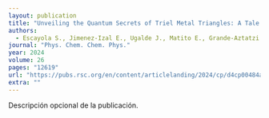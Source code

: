 ```yaml
---
layout: publication
title: "Unveiling the Quantum Secrets of Triel Metal Triangles: A Tale of Stability, Aromaticity, and Relativistic Effects"
authors:
  - Escayola S., Jimenez-Izal E., Ugalde J., Matito E., Grande-Aztatzi R., Mercero J.
journal: "Phys. Chem. Chem. Phys."
year: 2024
volume: 26
pages: "12619"
url: "https://pubs.rsc.org/en/content/articlelanding/2024/cp/d4cp00484a"
extra: ""
---
```


Descripción opcional de la publicación.
